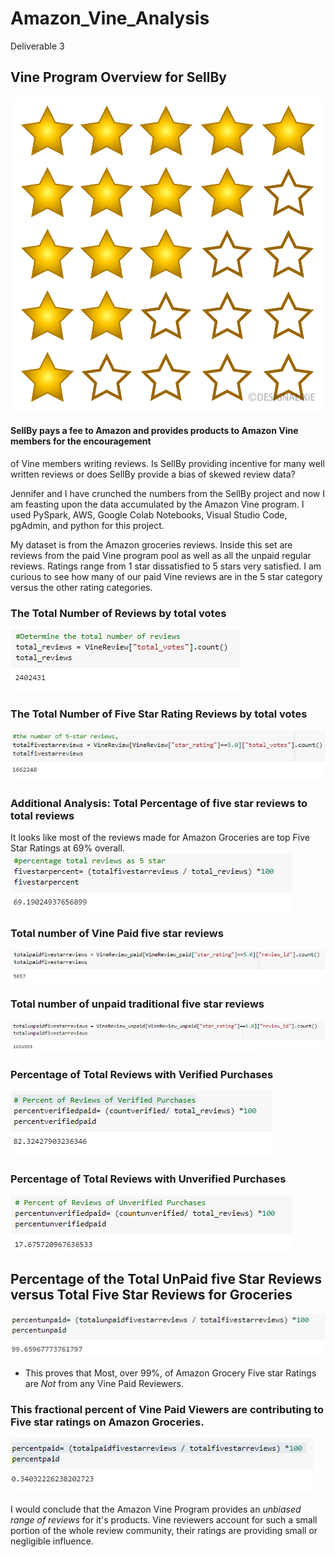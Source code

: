 # Amazon_Vine_Analysis

Deliverable 3 

## Vine Program Overview for SellBy

![AnalysisImages/stars](AnalysisImages/stars.png)

#### SellBy pays a fee to Amazon and provides products to Amazon Vine members for the encouragement 
of Vine members writing reviews. Is SellBy providing incentive for many well written reviews or 
does SellBy provide a bias of skewed review data?


Jennifer and I have crunched the numbers from the SellBy project and now I am feasting upon the data
accumulated by the Amazon Vine program. I used PySpark, AWS, Google Colab Notebooks, Visual Studio Code, pgAdmin, and python 
for this project. 

My dataset is from the Amazon groceries reviews. Inside this set are reviews from the paid Vine program pool
as well as all the unpaid regular reviews. Ratings range from 1 star dissatisfied to 5 stars very
satisfied. I am curious to see how many of our paid Vine reviews are in the 5 star category versus
the other rating categories. 

### The Total Number of Reviews by total votes
![AnalysisImages/total_reviews](AnalysisImages/total_reviews.PNG)

### The Total Number of Five Star Rating Reviews by total votes
![AnalysisImages/totalfivestarreviews](AnalysisImages/totalfivestarreviews.PNG)

### Additional Analysis: Total Percentage of five star reviews to total reviews
It looks like most of the reviews made for Amazon Groceries are top Five Star Ratings at 69% overall.
![AnalysisImages/extra.total5starpercent](AnalysisImages/extra.total5starpercent.PNG)

### Total number of Vine Paid five star reviews
![AnalysisImages/countpaid5star](AnalysisImages/countpaid5star.PNG)

### Total number of unpaid traditional five star reviews
![AnalysisImages/countunpaid5star](AnalysisImages/countunpaid5star.PNG)

### Percentage of Total Reviews with Verified Purchases
![AnalysisImages/percentVerifiedpurchase](AnalysisImages/percentVerifiedpurchase.PNG)

### Percentage of Total Reviews with Unverified Purchases
![AnalysisImages/PercentUnverifiedpurchase](AnalysisImages/PercentUnverifiedpurchase.PNG)

## Percentage of the Total UnPaid five Star Reviews versus Total Five Star Reviews for Groceries
![AnalysisImages/percentunpaid5star](AnalysisImages/percentunpaid5star.PNG)
* This proves that Most, over 99%, of Amazon Grocery Five star Ratings are *Not* from any Vine Paid Reviewers.

### This fractional percent of Vine Paid Viewers are contributing to Five star ratings on Amazon Groceries.
![AnalysisImages/percentpaid5star](AnalysisImages/percentpaid5star.PNG)

I would conclude that the Amazon Vine Program provides an *unbiased range of reviews* for it's products.
Vine reviewers account for such a small portion of the whole review community, their ratings are
providing small or negligible influence. 



